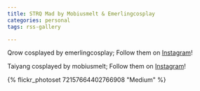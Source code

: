 ```yaml
---
title: STRQ Mad by Mobiusmelt & Emerlingcosplay
categories: personal
tags: rss-gallery

---
```


Qrow cosplayed by emerlingcosplay; Follow them on [Instagram](https://www.instagram.com/emerlingcosplay)!   

Taiyang cosplayed by mobiusmelt; Follow them on [Instagram](https://www.instagram.com/mobiusmelt)!

{% flickr_photoset 72157664402766908 "Medium" %}